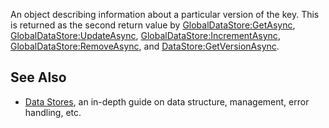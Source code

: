 An object describing information about a particular version of the key. This is returned as the second return value by [GlobalDataStore:GetAsync](https://developer.roblox.com/en-us/api-reference/function/GlobalDataStore/GetAsync), [GlobalDataStore:UpdateAsync](https://developer.roblox.com/en-us/api-reference/function/GlobalDataStore/UpdateAsync), [GlobalDataStore:IncrementAsync](https://developer.roblox.com/en-us/api-reference/function/GlobalDataStore/IncrementAsync), [GlobalDataStore:RemoveAsync](https://developer.roblox.com/en-us/api-reference/function/GlobalDataStore/RemoveAsync), and [DataStore:GetVersionAsync](https://developer.roblox.com/en-us/api-reference/function/DataStore/GetVersionAsync).

See Also
--------

*   [Data Stores](https://developer.roblox.com/en-us/articles/data-store), an in-depth guide on data structure, management, error handling, etc.